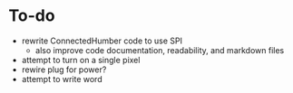 # To-do

- rewrite ConnectedHumber code to use SPI
  - also improve code documentation, readability, and markdown files
- attempt to turn on a single pixel
- rewire plug for power?
- attempt to write word
